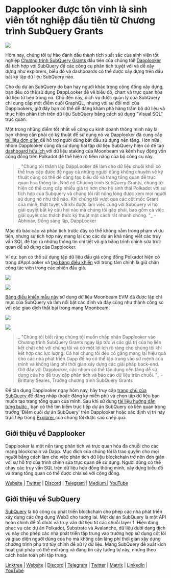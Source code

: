 # Dapplooker được tôn vinh là sinh viên tốt nghiệp đầu tiên từ Chương trình SubQuery Grants

![](https://miro.medium.com/max/700/0*m7loo6ZhFd_UrPtG)

Hôm nay, chúng tôi tự hào đánh dấu thành tích xuất sắc của sinh viên tốt nghiệp [ Chương trình SubQuery Grants ](https://subquery.network/grants) đầu tiên của chúng tôi! [Dapplooker](https://dapplooker.com/) đã tích hợp với SubQuery để các công cụ phân tích tuyệt với và dễ xây dựng như explorers, biểu đồ và dashboards có thể được xây dựng trên đầu bất kỳ tập dữ liệu SubQuery nào.

Cho dù dự án SubQuery do bạn hay người khác trong cộng đồng xây dựng, bạn đều có thể sử dụng DappLooker để vẽ biểu đồ, chart và trực quan hóa dữ liệu từ bên trong nó. Cho đến nay, dịch vụ được quản lý của SubQuery chỉ cung cấp một điểm cuối GraphQL, nhưng với sự đổi mới của Dapplookers, giờ đây bạn có thể dễ dàng khám phá hàng trăm bộ dữ liệu và thực hiện phân tích trên dữ liệu SubQuery bằng cách sử dụng "Visual SQL" trực quan.

Một trong những điểm tốt nhất về công cụ kinh doanh thông minh này là bạn không cần phải có kỹ thuật để sử dụng nó và Dapplooker đã cung cấp [ tài liệu đơn giản ](https://dapplooker.notion.site/SubQuery-55e159ee37ff453b9a278be0efbe319e) để hỗ trợ người dùng bắt đầu sử dụng nền tảng. Hơn nữa, nhóm Dapplooker cũng đã sử dụng hai tập dữ liệu SubQuery hiện có để tạo [ dashboard hữu ích ](https://dapplooker.com/category/subquery?type=dashboard) với dữ liệu staking của Moonbeam và kênh huy động vốn cộng đồng trên Polkadot để thể hiện rõ tiềm năng của bộ công cụ này.

> _ "Chúng tôi thành lập DappLooker để làm cho dữ liệu chuỗi khối có thể truy cập được để ngay cả những người dùng không chuyên về kỹ thuật cũng có thể dễ dàng tạo biểu đồ và trang tổng quan để trực quan hóa thông tin. Nhờ có Chương trình SubQuery Grants, chúng tôi hiện có thể cung cấp nhiều giá trị hơn cho hệ sinh thái Polkadot với sự tích hợp của Subquery và chúng tôi rất nóng lòng được xem mọi người sử dụng nó như thế nào. Khi chúng tôi vượt qua các cột mốc Grant của mình, thật tuyệt vời khi được làm việc cùng với Subquery vì họ giải quyết bất kỳ câu hỏi nào mà chúng tôi gặp phải, bao gồm cả việc giải quyết các thách thức kỹ thuật một cách rất nhanh chóng. "_ - Abhinav, Đồng sáng lập, DappLooker

Mặc dù báo cáo và phân tích trước đây có thể không nằm trong phạm vi ưu tiên, nhưng sự tích hợp này mang lại cho các dự án khả năng viết các truy vấn SQL để tạo ra những thông tin chi tiết vô giá bằng trình chỉnh sửa trực quan dễ sử dụng của Dapplooker.

Ví dụ: bạn có thể sử dụng tập dữ liệu đấu giá cộng đồng Polkadot hiện có trong dAppLooker và [ tạo bảng điều khiển](https://dapplooker.com/dapp/polkadot-auctions-and-crowdloans-120113?network=subquery&category=subquery&type=dashboard&udid=0) với trọng tâm chính là giữ chân cộng tác viên trong các phiên đấu giá.

![](https://miro.medium.com/max/700/0*IWuAPhPOqiGOFkc-)

![](https://miro.medium.com/max/700/0*Ajx_bTmMcRBuTB_z)

[Bảng điều khiển mẫu này](https://dapplooker.com/dapp/subquery-moonbeam-120116?network=subquery&category=subquery&type=dashboard&udid=0) sử dụng dữ liệu Moonbeam EVM đã được lập chỉ mục của SubQuery và làm nổi bật các đỉnh và đáy cũng như thành công so với các giao dịch thất bại trong mạng Moonbeam.

![](https://miro.medium.com/max/700/0*CPmeF30Kwwj0DbC6)

![](https://miro.medium.com/max/700/0*ofrjdSerY8_8DV-Q)

> _ "Chúng tôi biết rằng chúng tôi muốn chấp nhận Dapplooker vào Chương trình SubQuery Grants ngay lập tức vì các giá trị của họ liên kết chặt chẽ với chúng tôi và có một lợi ích rõ ràng cho chúng tôi khi kết hợp các lực lượng. Cả hai chúng tôi đều cố gắng mang lại hiệu quả cho các nhà phát triển Dapp để họ có thể tập trung vào sứ mệnh của mình và không lãng phí thời gian xây dựng các giải pháp back-end. Giờ đây với Dapplooker, các nhóm có thể tận dụng nền tảng dễ sử dụng của họ để truy cập phân tích và báo cáo dữ liệu trên chuỗi. "_ - Brittany Seales, Trưởng chương trình SubQuery Grants

Để tận dụng Dapplooker ngay hôm nay, hãy truy cập [ trang chủ của SubQuery ](https://dapplooker.com/integration/subquery) để đăng nhập (hoặc đăng ký miễn phí) và chọn tập dữ liệu bạn muốn tạo trang tổng quan của mình. Sau khi sử dụng [ tài liệu hướng dẫn từng bước ](https://dapplooker.notion.site/SubQuery-55e159ee37ff453b9a278be0efbe319e), bạn có thể tìm kiếm trực tiếp dự án SubQuery có liên quan trong trường 'Điểm cuối dự án SubQuery' trên Dapplooker hoặc xác định vị trí này trực tiếp trong [ Explorer ](https://explorer.subquery.network/) của chúng tôi được sao chép qua.

## Giới thiệu về Dapplooker

Dapplooker là một nền tảng phân tích và trực quan hóa đa chuỗi cho các mạng blockchain và Dapp. Mục đích của chúng tôi là trao quyền cho mọi người bằng cách làm cho việc phân tích dữ liệu blockchain trở nên đơn giản với sự hỗ trợ của trình chỉnh sửa trực quan dễ sử dụng. Người dùng có thể chạy các truy vấn SQL trên dữ liệu hợp đồng thông minh, xây dựng biểu đồ và trang tổng quan có thể được chia sẻ với cộng đồng.

[Website](https://dapplooker.com/) | [Twitter](https://twitter.com/dapplooker) | [Discord](https://dapplooker.com/community) | [Telegram](https://t.me/dapplooker) | [Medium ](https://dapplooker.medium.com/)| [YouTube](https://www.youtube.com/channel/UC1KJmtb3UhnWSN_sDv71_fg)

## Giới thiệu về SubQuery

[SubQuery](https://subquery.network/) là bộ công cụ phát triển blockchain cho phép các nhà phát triển xây dựng các ứng dụng Web3 cho tương lai. Một dự án SubQuery là một API hoàn chỉnh để tổ chức và truy vấn dữ liệu từ các chuỗi layer 1. Hiện đang phục vụ các dự án Polkadot, Substrate và Avalanche, dữ liệu dưới dạng dịch vụ này cho phép các nhà phát triển tập trung vào trường hợp sử dụng cốt lõi và giao diện người dùng của họ mà không cần lãng phí thời gian xây dựng chương trình phụ trợ tùy chỉnh để xử lý dữ liệu. Mạng SubQuery đề xuất kích hoạt giải pháp có thể mở rộng và đáng tin cậy tương tự này, nhưng theo cách hoàn toàn phi tập trung.

[Linktree](https://linktr.ee/subquerynetwork) | [Website](https://subquery.network/) | [Discord](https://discord.com/invite/78zg8aBSMG) | [Telegram](https://t.me/subquerynetwork) | [Twitter](https://twitter.com/subquerynetwork) | [Matrix](https://matrix.to/#/#subquery:matrix.org) | [LinkedIn](https://www.linkedin.com/company/subquery) | [YouTube](https://www.youtube.com/channel/UCi1a6NUUjegcLHDFLr7CqLw)
